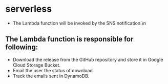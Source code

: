 # serverless
- The Lambda function will be invoked by the SNS notification.\n
## The Lambda function is responsible for following:
-   Download the release from the GitHub repository and store it in Google Cloud Storage Bucket.
-   Email the user the status of download.
-   Track the emails sent in DynamoDB.